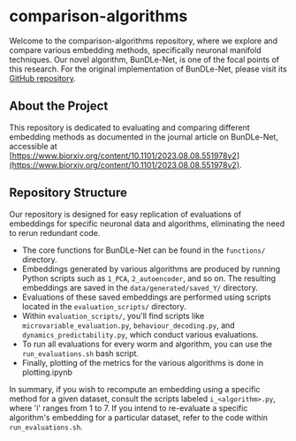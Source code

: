 # comparison-algorithms

Welcome to the comparison-algorithms repository, where we explore and compare various embedding methods, specifically neuronal manifold techniques. Our novel algorithm, BunDLe-Net, is one of the focal points of this research. For the original implementation of BunDLe-Net, please visit its [GitHub repository](https://github.com/akshey-kumar/BunDLe-Net).

## About the Project
This repository is dedicated to evaluating and comparing different embedding methods as documented in the journal article on BunDLe-Net, accessible at [https://www.biorxiv.org/content/10.1101/2023.08.08.551978v2](https://www.biorxiv.org/content/10.1101/2023.08.08.551978v2).

## Repository Structure
Our repository is designed for easy replication of evaluations of embeddings for specific neuronal data and algorithms, eliminating the need to rerun redundant code.

- The core functions for BunDLe-Net can be found in the `functions/` directory.
- Embeddings generated by various algorithms are produced by running Python scripts such as `1_PCA`, `2_autoencoder`, and so on. The resulting embeddings are saved in the `data/generated/saved_Y/` directory.
- Evaluations of these saved embeddings are performed using scripts located in the `evaluation_scripts/` directory.
- Within `evaluation_scripts/`, you'll find scripts like `microvariable_evaluation.py`, `behaviour_decoding.py`, and `dynamics_predictability.py`, which conduct various evaluations.
- To run all evaluations for every worm and algorithm, you can use the `run_evaluations.sh` bash script.
- Finally, plotting of the metrics for the various algorithms is done in plotting.ipynb

In summary, if you wish to recompute an embedding using a specific method for a given dataset, consult the scripts labeled `i_<algorithm>.py`, where 'i' ranges from 1 to 7. If you intend to re-evaluate a specific algorithm's embedding for a particular dataset, refer to the code within `run_evaluations.sh`.
